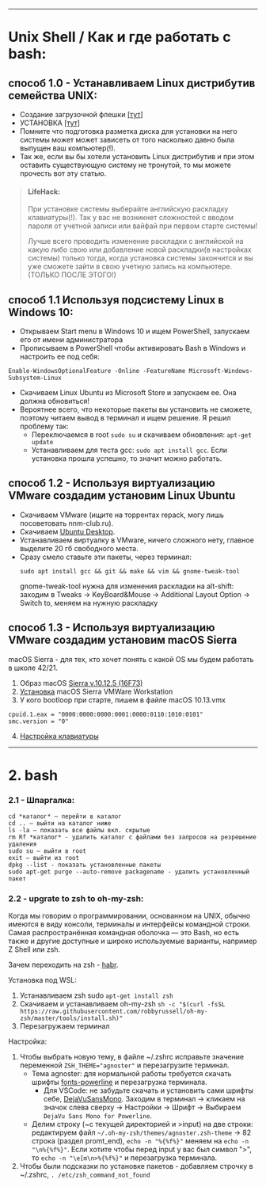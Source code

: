 
---
# Unix Shell  / Как и где работать с bash: #


## способ 1.0 - Устанавливаем Linux дистрибутив семейства UNIX: ##
* Создание загрузочной флешки [[тут]](https://linuxvsem.ru/instructions/sozdanie-zagruzochnoj-fleshki)
* УСТАНОВКА [[тут]](https://linuxvsem.ru/instructions/ustanovka-pop-os)
* Помните что подготовка разметка диска для установки на него системы может может зависеть от того насколько давно была выпущен ваш компьютер(!).
* Так же, если вы бы хотели установить Linux дистрибутив и при этом оставить существующую систему не тронутой, то мы можете прочесть вот эту статью.
> #### LifeHack:
> При установке системы выберайте английскую раскладку клавиатуры(!). Так у вас не возникнет сложностей с вводом пароля от учетной записи или вайфай при первом старте системы!
>
> Лучше всего проводить изменение раскладки с английской на какую либо свою или добавление новой раскладки(в настройках системы) только тогда, когда установка системы закончится и вы уже сможете зайти в свою учетную запись на компьютере.(ТОЛЬКО ПОСЛЕ ЭТОГО!)


## способ 1.1 Используя подсистему Linux в Windows 10:  ##
* Открываем Start menu в Windows 10 и ищем PowerShell, запускаем его от имени администратора
* Прописываем в PowerShell чтобы активировать Bash в Windows и настроить ее под себя:
```
Enable-WindowsOptionalFeature -Online -FeatureName Microsoft-Windows-Subsystem-Linux
```
* Скачиваем Linux Ubuntu из Microsoft Store и запускаем ее. Она должна обновиться!
* Вероятнее всего, что некоторые пакеты вы установить не сможете, поэтому читаем вывод в терминал и ищем решение. Я решил проблему так:
  * Переключаемся в root ```sudo su``` и скачиваем обновления: ```apt-get update```
  * Устанавливаем для теста gcc: ```sudo apt install gcc```. Если установка прошла успешно, то значит можно работать.


## способ 1.2 - Используя виртуализацию VMware создадим установим Linux Ubuntu ##
* Скачиваем VMware (ищите на торрентах repack, могу лишь посоветовать nnm-club.ru).
* Скачиваем [Ubuntu Desktop](https://ubuntu.ru/get).
* Устанавливаем виртуалку в VMware, ничего сложного нету, главное выделите 20 гб свободного места.
* Сразу смело ставьте эти пакеты, через терминал:
   ```
   sudo apt install gcc && git && make && vim && gnome-tweak-tool
   ```
   gnome-tweak-tool нужна для изменения раскладки на alt-shift: заходим в Tweaks → KeyBoard&Mouse → Additional Layout Option → Switch to, меняем на нужную раскладку


## способ 1.3 - Используя виртуализацию VMware создадим установим macOS Sierra ##
macOS Sierra - для тех, кто хочет понять с какой OS мы будем работать в школе 42/21.
1) Образ macOS [Sierra v.10.12.5 (16F73)](https://nnmclub.to/forum/viewtopic.php?t=1151080)
2) [Установка](https://youtu.be/WYkgtMEDUXQ) macOS Sierra VMWare Workstation 
3) У кого bootloop при старте, пишем в файле macOS 10.13.vmx
```
cpuid.1.eax = "0000:0000:0000:0001:0000:0110:1010:0101"
smc.version = "0"
```
4) [Настройка клавиатуры](https://o7planning.org/ru/11555/how-to-use-windows-like-shortcuts-in-mac-os-virtual-machine)

---

# 2. bash #

### 2.1 - Шпаргалка: ###

```
cd *каталог* – перейти в каталог
cd .. – выйти на каталог ниже
ls -la – показать все файлы вкл. скрытые
rm Rf *каталог* - удалить каталог с файлами без запросов на резрешение удаления
sudo su – выйти в root
exit – выйти из root
dpkg --list - показать установленные пакеты
sudo apt-get purge --auto-remove packagename - удалить установленный пакет
```

### 2.2 - upgrate to zsh to oh-my-zsh: ###

Когда мы говорим о программировании, основанном на UNIX, обычно имеются в виду консоли, терминалы и интерфейсы командной строки. Самая распространённая командная оболочка — это Bash, но есть также и другие доступные и широко используемые варианты, например Z Shell или zsh.

Зачем переходить на zsh - [habr](https://habr.com/ru/post/326580/).

Установка под WSL:
1. Устанавливаем zsh sudo `apt-get install zsh`
2. Скачиваем и устанавливаем oh-my-zsh `sh -c "$(curl -fsSL https://raw.githubusercontent.com/robbyrussell/oh-my-zsh/master/tools/install.sh)"`
3. Перезагружаем терминал

Настройка:
1. Чтобы выбрать новую тему, в файле ~/.zshrc исправьте значение переменной `ZSH_THEME="agnoster"` и перезагрузите терминал.
   * Тема agnoster: для нормальной работы требуется скачать шрифты [fonts-powerline](https://github.com/powerline/fonts) и перезагрузка терминала.
     * Для VSCode: не забудьте скачать и установить сами шрифты себе, [DejaVuSansMono](https://github.com/powerline/fonts/tree/master/DejaVuSansMono).
       Заходим в терминал → кликаем   на значок слева сверху → Настройки → Шрифт → Выбираем `DejaVu Sans Mono for Powerline`.
   * Делим строку (~с текущей директорией и >input) на две строки: редактируем файл `~/.oh-my-zsh/themes/agnoster.zsh-theme` → 82 строка (раздел promt_end), `echo -n "%{%f%}"` меняем   на `echo -n "\n%{%f%}"`. Если хотите чтобы перед input у вас был символ ">", то `echo -n "\e[m\n>%{%f%}"` и перезагрузка терминала.
2. Чтобы были подсказки по установке пакетов - добавляем строчку в ~/.zshrc,  `. /etc/zsh_command_not_found`